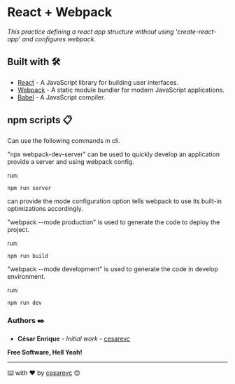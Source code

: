# React + Webpack
_This practice defining a react app structure without using 'create-react-app' and configures webpack._

## Built with 🛠️

* [React](https://es.reactjs.org/) - A JavaScript library for building user interfaces.
* [Webpack](https://webpack.js.org/) - A static module bundler for modern JavaScript applications.
* [Babel](https://webpack.js.org/) - A JavaScript compiler. 

## npm scripts 📋

Can use the following commands in cli.

"npx webpack-dev-server" can be used to quickly develop an application provide a server and using webpack config.

run: 

```
npm run server
```
can provide the mode configuration option tells webpack to use its built-in optimizations accordingly.

"webpack --mode production" is used to generate the code to deploy the project.

run:
```
npm run build
```

"webpack --mode development" is used to generate the code in develop environment.

run:
```
npm run dev
```

### Authors ✒️

* **César Enrique** - *Initial work* - [cesarevc](https://github.com/cesarevc)



**Free Software, Hell Yeah!**

---
⌨️ with ❤️ by [cesarevc](https://github.com/cesarevc) 😊